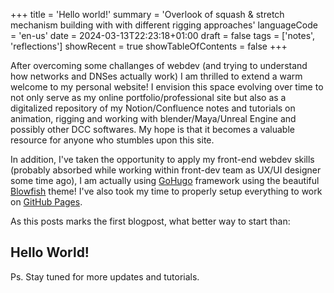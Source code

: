 +++
title = 'Hello world!'
summary = 'Overlook of squash & stretch mechanism building with with different rigging approaches'
languageCode = 'en-us'
date = 2024-03-13T22:23:18+01:00
draft = false
tags = ['notes', 'reflections']
showRecent = true
showTableOfContents = false
+++

After overcoming some challanges of webdev (and trying to understand how networks and DNSes actually work) I am thrilled to extend a warm welcome to my personal website!
I envision this space evolving over time to not only serve as my online portfolio/professional site but also as a digitalized repository of my Notion/Confluence notes and tutorials on 
animation, rigging and working with blender/Maya/Unreal Engine and possibly other DCC softwares. My hope is that it becomes a valuable resource for anyone who stumbles
upon this site.

In addition, I've taken the opportunity to apply my front-end webdev skills (probably absorbed while working within front-dev team as UX/UI designer some time ago),
I am actually using [GoHugo](https://gohugo.io/) framework using the beautiful [Blowfish](https://blowfish.page/) theme! I've also took my time to properly setup everything
to work on [GitHub Pages](https://pages.github.com/).

As this posts marks the first blogpost, what better way to start than:

## Hello World!

Ps. Stay tuned for more updates and tutorials.